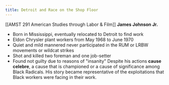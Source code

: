 ```yaml
---
title: Detroit and Race on the Shop Floor
---
```

[[AMST 291 American Studies through Labor & Film]]
**James Johnson Jr.**
- Born in Mississippi, eventually relocated to Detroit to find work
- Eldon Chrysler plant workers from May 1968 to June 1970
- Quiet and mild mannered never participated in the RUM or LRBW movements or wildcat strikes
- Shot and killed two foreman and one job-setter
- Found not guilty due to reasons of "insanity"
Despite his actions **cause celebre**, a cause that is championed or a cause of significance among Black Radicals. His story became representative of the exploitations that Black workers were facing in their work. 